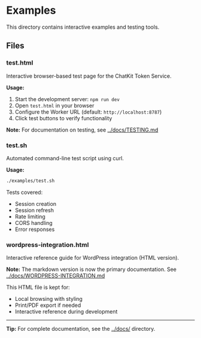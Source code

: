 # Examples

This directory contains interactive examples and testing tools.

## Files

### test.html
Interactive browser-based test page for the ChatKit Token Service.

**Usage:**
1. Start the development server: `npm run dev`
2. Open `test.html` in your browser
3. Configure the Worker URL (default: `http://localhost:8787`)
4. Click test buttons to verify functionality

**Note:** For documentation on testing, see [../docs/TESTING.md](../docs/TESTING.md)

### test.sh
Automated command-line test script using curl.

**Usage:**
```bash
./examples/test.sh
```

Tests covered:
- Session creation
- Session refresh
- Rate limiting
- CORS handling
- Error responses

### wordpress-integration.html
Interactive reference guide for WordPress integration (HTML version).

**Note:** The markdown version is now the primary documentation. See [../docs/WORDPRESS-INTEGRATION.md](../docs/WORDPRESS-INTEGRATION.md)

This HTML file is kept for:
- Local browsing with styling
- Print/PDF export if needed
- Interactive reference during development

---

**Tip:** For complete documentation, see the [../docs/](../docs/) directory.
